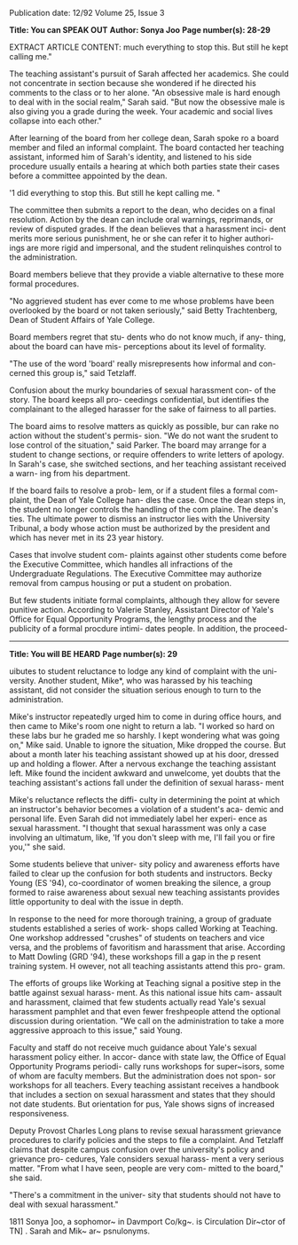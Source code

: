 Publication date: 12/92
Volume 25, Issue 3

**Title: You can SPEAK OUT**
**Author: Sonya Joo**
**Page number(s): 28-29**

EXTRACT ARTICLE CONTENT:
much everything to stop this. But still 
he kept calling me." 

The teaching assistant's pursuit of 
Sarah affected her academics. She 
could not concentrate in section 
because she wondered if he directed 
his comments to the class or to her 
alone. "An obsessive male is hard 
enough to deal with in the social 
realm," Sarah said. "But now the 
obsessive male is also giving you a 
grade during the week. Your academic 
and social lives collapse into each 
other." 

After learning of the board from 
her college dean, Sarah spoke ro a 
board member and filed an informal 
complaint. The board contacted her 
teaching assistant, informed him of 
Sarah's identity, and listened to his side 
procedure usually entails a hearing at 
which both parties state their cases 
before a committee appointed by the 
dean. 

'1 did everything to stop 
this. But still he kept 
calling me. " 

The committee then submits a 
report to the dean, who decides on a 
final resolution. Action by the dean 
can include oral warnings, reprimands, 
or review of disputed grades. If the 
dean believes that a harassment inci-
dent merits more serious punishment, 
he or she can refer it to higher authori-
ings are more rigid and impersonal, 
and the student relinquishes control to 
the administration. 

Board members believe that they 
provide a viable alternative to these 
more formal procedures. 

"No 
aggrieved student has ever come to me 
whose problems have been overlooked 
by the board or not taken seriously," 
said Betty Trachtenberg, Dean of 
Student Affairs of Yale College. 

Board members regret that stu-
dents who do not know much, if any-
thing, about the board can have mis-
perceptions about its level of formality. 

"The use of the word 'board' really 
misrepresents how informal and con-
cerned this group is," said Tetzlaff. 

Confusion about the murky 
boundaries of sexual harassment con-
of the story. The board keeps all pro-
ceedings confidential, but identifies 
the complainant to the alleged harasser 
for the sake of fairness to all parties. 

The board aims to resolve matters 
as quickly as possible, bur can rake no 
action without the student's permis-
sion. "We do not want the srudent to 
lose control of the situation," said 
Parker. The board may arrange for a 
student to change sections, or require 
offenders to write letters of apology. In 
Sarah's case, she switched sections, and 
her teaching assistant received a warn-
ing from his department. 

If the board fails to resolve a prob-
lem, or if a student files a formal com-
plaint, the Dean of Yale College han-
dles the case. Once the dean steps in, 
the student no longer controls the 
handling of the com plaine. The dean's 
ties. The ultimate power to dismiss an 
instructor lies with the University 
Tribunal, a body whose action must be 
authorized by the president and which 
has never met in its 23 year history. 

Cases that involve student com-
plaints against other students come 
before the Executive Committee, 
which handles all infractions of the 
Undergraduate Regulations. The 
Executive Committee may authorize 
removal from campus housing or put a 
student on probation. 

But few students initiate formal 
complaints, although they allow for 
severe punitive action. According to 
Valerie Stanley, Assistant Director of 
Yale's Office for Equal Opportunity 
Programs, the lengthy process and the 
publicity of a formal procdure intimi-
dates people. In addition, the proceed-


---

**Title: You will BE HEARD**
**Page number(s): 29**

uibutes to student reluctance to lodge 
any kind of complaint with the uni-
versity. Another student, Mike*, who 
was harassed by his teaching assistant, 
did not consider the situation serious 
enough to turn to the administration. 

Mike's instructor repeatedly urged 
him to come in during office hours, 
and then came to Mike's room one 
night to return a lab. "I worked so 
hard on these labs bur he graded me so 
harshly. I kept wondering what was 
going on," Mike said. Unable to 
ignore the situation, Mike dropped the 
course. But about a month later his 
teaching assistant showed up at his 
door, dressed up and holding a flower. 
After a nervous exchange the teaching 
assistant left. Mike found the incident 
awkward and unwelcome, yet doubts 
that the teaching assistant's actions fall 
under the definition of sexual harass-
ment 

Mike's reluctance reflects the diffi-
culty in determining the point at 
which 
an 
instructor's behavior 
becomes a violation of a student's aca-
demic and personal life. Even Sarah 
did not immediately label her experi-
ence as sexual harassment. "I thought 
that sexual harassment was only a case 
involving an ultimatum, like, 'If you 
don't sleep with me, I'll fail you or fire 
you,'" she said. 

Some students believe that univer-
sity policy and awareness efforts have 
failed to clear up the confusion for 
both students and instructors. Becky 
Young (ES '94), co-coordinator of 
women breaking the silence, a group 
formed to raise awareness about sexual 
new teaching assistants provides little 
opportunity to deal with the issue in 
depth. 

In response to the need for more 
thorough training, a group of graduate 
students established a series of work-
shops called Working at Teaching. 
One workshop addressed "crushes" of 
students on teachers and vice versa, 
and the problems of favoritism and 
harassment that arise. According to 
Matt Dowling (GRD '94), these 
workshops fill a gap in the p resent 
training system. H owever, not all 
teaching assistants attend this pro-
gram. 

The efforts of groups like 
Working at Teaching signal a positive 
step in the battle against sexual harass-
ment. As this national issue hits cam-
assault and harassment, claimed that 
few students actually read Yale's sexual 
harassment pamphlet and that even 
fewer freshpeople attend the optional 
discussion during orientation. "We 
call on the administration to take a 
more aggressive approach to this 
issue," said Young. 

Faculty and staff do not receive 
much guidance about Yale's sexual 
harassment policy either. In accor-
dance with state law, the Office of 
Equal Opportunity Programs periodi-
cally runs workshops for super~isors, 
some of whom are faculty members. 
But the administration does not spon-
sor workshops for all teachers. Every 
teaching assistant receives a handbook 
that includes a section on sexual 
harassment and states that they should 
not date students. But orientation for 
pus, Yale shows signs of increased 
responsiveness. 

Deputy 
Provost 
Charles Long plans to revise sexual 
harassment grievance procedures to 
clarify policies and the steps to file a 
complaint. And Tetzlaff claims that 
despite campus confusion over the 
university's policy and grievance pro-
cedures, Yale considers sexual harass-
ment a very serious matter. "From 
what I have seen, people are very com-
mitted to the board," she said. 

"There's a commitment in the univer-
sity that students should not have to 
deal with sexual harassment." 

1811 
Sonya ]oo, a sophomor~ in Davmport 
Co/kg~. is Circulation Dir~ctor of TN] . 
Sarah and Mik~ ar~ psnulonyms.
